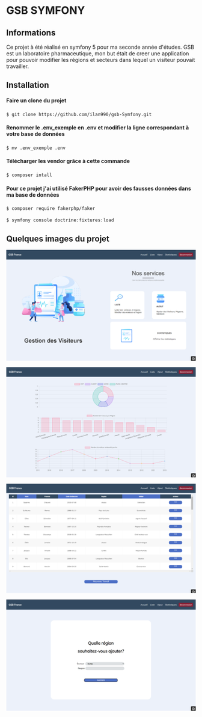 # GSB SYMFONY

## Informations
Ce projet à été réalisé en symfony 5 pour ma seconde année d'études.
GSB est un laboratoire pharmaceutique, mon but était de creer une application pour pouvoir modifier les régions et secteurs dans lequel un visiteur pouvait travailler.

## Installation

#### Faire un clone du projet 
 `$ git clone https://github.com/ilan990/gsb-Symfony.git`

#### Renommer le .env_exemple en .env et modifier la ligne correspondant à votre base de données
`$ mv .env_exemple .env`

#### Télécharger les vendor grâce à cette commande
`$ composer intall`

#### Pour ce projet j'ai utilisé FakerPHP pour avoir des fausses données dans ma base de données
 `$ composer require fakerphp/faker`

 `$ symfony console doctrine:fixtures:load`

## Quelques images du projet

![accueil](img-readme/accueil.png)

![statistiques](img-readme/statistiques.png)

![liste](img-readme/liste.png)

![ajout](img-readme/ajout.png)
